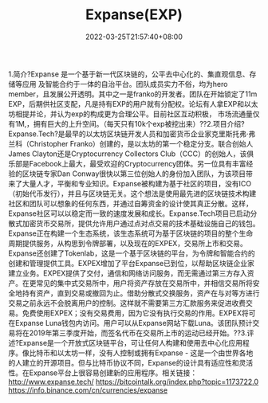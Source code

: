 ﻿---
weight: 
title: "Expanse(EXP)"
description: "Expanse 是一个基于新一代区块链的，公平去中心化的、集直观信息、存储等应用 及智能合约于一体的自治平台"
date: 2022-03-25T21:57:40+08:00
lastmod: 2022-03-25T16:45:40+08:00
draft: false
authors: ["Metabd"]
featuredImage: "expanseexp.webp"
link: ""
tags: ["数字代币","Expanse(EXP)"]
categories: ["navigation"]
navigation: ["数字代币"]
lightgallery: true
toc: true
pinned: false
recommend: false
recommend1: false
---
1.简介?Expanse 是一个基于新一代区块链的，公平去中心化的、集直观信息、存储等应用 及智能合约于一体的自治平台。团队成员实力不俗，均为hero member，且发展公开透明。其中之一是franko的开发者。团队在开始锁定了11m EXP，后期供社区支配，凡是持有EXP的用户就有分配权。论坛有人拿EXP和以太坊相提并论，并认为exp的构成更为合理公平。目前社区互动积极， 市场流通量仅有1M,，拥有巨大的上升空间。（每天只有10k个exp被挖出来）??2.项目介绍?Expanse.Tech?是最早的以太坊区块链开发人员和加密货币企业家克里斯托弗·弗兰科（Christopher Franko）创建的，是以太坊的第一个稳定分支。联合创始人James Clayton还是Cryptocurrency Collectors Club（CCC）的创始人，该俱乐部是Facebook上最大，最受欢迎的Cryptocurrency团体。另一位具有丰富经验的区块链专家Dan Conway很快以第三位创始人的身份加入团队，为该项目带来了大量人才，平衡和专业知识。Expanse被构建为基于社区的项目，没有ICO（初始代币发行），并且与区块链无关。这个想法是使用最先进的区块链技术构建社区和团队可以想象的任何东西，并通过自筹资金的设计使其真正分散。这样，Expanse社区可以以稳定而一致的速度发展和成长。Expanse.Tech项目已启动分散式加密货币交易所，提供允许用户通过点对点交易的技术基础设施自己的钱包。Expanse正在构建一个生态系统，该生态系统可为基于区块链的项目的整个生命周期提供服务，从构思到令牌部署，以及现在的EXPEX，交易所上市和交易。Expanse还创建了Tokenlab，这是一个基于区块链的平台，为令牌和智能合约的创建和管理提供工具。EXPEX增加了平台Expanse已到位，以帮助区块链企业家建立业务。EXPEX提供了交付，通信和网络访问服务，而无需通过第三方存入资产。在更常见的集中式交易所中，用户将资产存放在交易所中，并相信交易所将安全地持有资产，直到交易或撤回为止。借助分散式交换服务，资产在与对等方进行交易之前永远不会脱离用户的控制。这样就不需要第三方汇款服务来促进收费交易。免费使用EXPEX；没有交易费用，因为它没有执行交易的作用。EXPEX将可在Expanse Luna钱包内访问。用户可以从Expanse网站下载Luna。该团队预计交易将在2019年第三季度开始，而签名代币在交易所上市的运动已经开始。??3.评述?Expanse是一个开放式区块链平台，可让任何人构建和使用去中心化应用程序。像比特币和以太坊一样，没有人控制或拥有Expanse - 这是一个由世界各地的人建立的开源项目。但与比特币协议不同，Expanse的设计具有适应性和灵活性。在Expanse平台上很容易创建新的应用程序。相关链接：http://www.expanse.tech/
https://bitcointalk.org/index.php?topic=1173722.0
https://info.binance.com/cn/currencies/expanse
